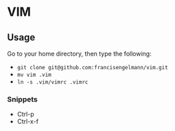 # VIM

## Usage
Go to your home directory, then type the following: 
* ```git clone git@github.com:francisengelmann/vim.git```
* ```mv vim .vim```
* ```ln -s .vim/vimrc .vimrc```
### Snippets
* Ctrl-p
* Ctrl-x-f

